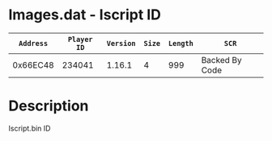 # Images.dat - Iscript ID

| `Address` | `Player ID` | `Version` | `Size` | `Length` | `SCR` |
| ---------- | ----------- | --------- | ------ | -------- | ---- |
| 0x66EC48 | 234041 | 1.16.1 | 4 | 999 | Backed By Code |

# Description

Iscript.bin ID